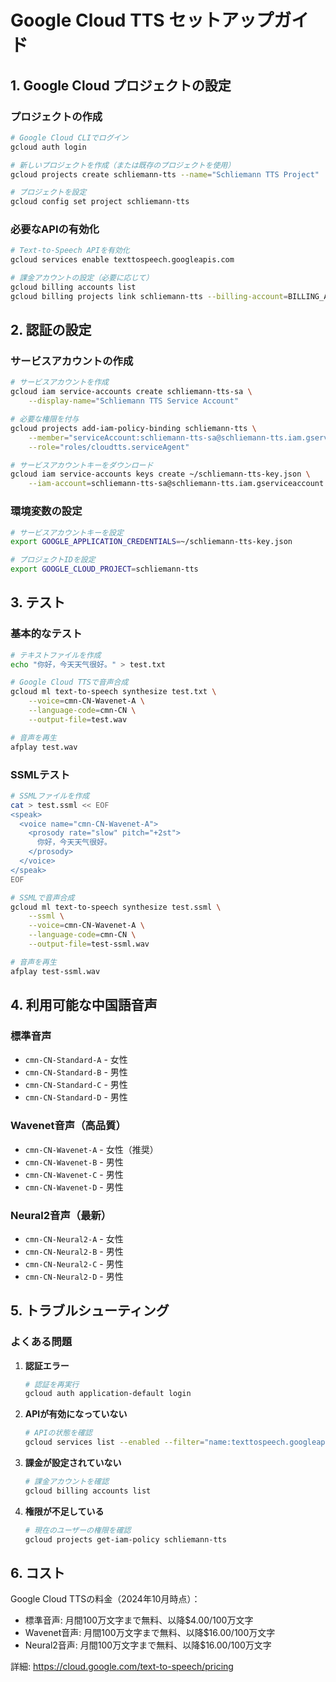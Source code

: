 # Google Cloud TTS セットアップガイド

## 1. Google Cloud プロジェクトの設定

### プロジェクトの作成
```bash
# Google Cloud CLIでログイン
gcloud auth login

# 新しいプロジェクトを作成（または既存のプロジェクトを使用）
gcloud projects create schliemann-tts --name="Schliemann TTS Project"

# プロジェクトを設定
gcloud config set project schliemann-tts
```

### 必要なAPIの有効化
```bash
# Text-to-Speech APIを有効化
gcloud services enable texttospeech.googleapis.com

# 課金アカウントの設定（必要に応じて）
gcloud billing accounts list
gcloud billing projects link schliemann-tts --billing-account=BILLING_ACCOUNT_ID
```

## 2. 認証の設定

### サービスアカウントの作成
```bash
# サービスアカウントを作成
gcloud iam service-accounts create schliemann-tts-sa \
    --display-name="Schliemann TTS Service Account"

# 必要な権限を付与
gcloud projects add-iam-policy-binding schliemann-tts \
    --member="serviceAccount:schliemann-tts-sa@schliemann-tts.iam.gserviceaccount.com" \
    --role="roles/cloudtts.serviceAgent"

# サービスアカウントキーをダウンロード
gcloud iam service-accounts keys create ~/schliemann-tts-key.json \
    --iam-account=schliemann-tts-sa@schliemann-tts.iam.gserviceaccount.com
```

### 環境変数の設定
```bash
# サービスアカウントキーを設定
export GOOGLE_APPLICATION_CREDENTIALS=~/schliemann-tts-key.json

# プロジェクトIDを設定
export GOOGLE_CLOUD_PROJECT=schliemann-tts
```

## 3. テスト

### 基本的なテスト
```bash
# テキストファイルを作成
echo "你好，今天天气很好。" > test.txt

# Google Cloud TTSで音声合成
gcloud ml text-to-speech synthesize test.txt \
    --voice=cmn-CN-Wavenet-A \
    --language-code=cmn-CN \
    --output-file=test.wav

# 音声を再生
afplay test.wav
```

### SSMLテスト
```bash
# SSMLファイルを作成
cat > test.ssml << EOF
<speak>
  <voice name="cmn-CN-Wavenet-A">
    <prosody rate="slow" pitch="+2st">
      你好，今天天气很好。
    </prosody>
  </voice>
</speak>
EOF

# SSMLで音声合成
gcloud ml text-to-speech synthesize test.ssml \
    --ssml \
    --voice=cmn-CN-Wavenet-A \
    --language-code=cmn-CN \
    --output-file=test-ssml.wav

# 音声を再生
afplay test-ssml.wav
```

## 4. 利用可能な中国語音声

### 標準音声
- `cmn-CN-Standard-A` - 女性
- `cmn-CN-Standard-B` - 男性
- `cmn-CN-Standard-C` - 男性
- `cmn-CN-Standard-D` - 男性

### Wavenet音声（高品質）
- `cmn-CN-Wavenet-A` - 女性（推奨）
- `cmn-CN-Wavenet-B` - 男性
- `cmn-CN-Wavenet-C` - 男性
- `cmn-CN-Wavenet-D` - 男性

### Neural2音声（最新）
- `cmn-CN-Neural2-A` - 女性
- `cmn-CN-Neural2-B` - 男性
- `cmn-CN-Neural2-C` - 男性
- `cmn-CN-Neural2-D` - 男性

## 5. トラブルシューティング

### よくある問題

1. **認証エラー**
   ```bash
   # 認証を再実行
   gcloud auth application-default login
   ```

2. **APIが有効になっていない**
   ```bash
   # APIの状態を確認
   gcloud services list --enabled --filter="name:texttospeech.googleapis.com"
   ```

3. **課金が設定されていない**
   ```bash
   # 課金アカウントを確認
   gcloud billing accounts list
   ```

4. **権限が不足している**
   ```bash
   # 現在のユーザーの権限を確認
   gcloud projects get-iam-policy schliemann-tts
   ```

## 6. コスト

Google Cloud TTSの料金（2024年10月時点）：
- 標準音声: 月間100万文字まで無料、以降$4.00/100万文字
- Wavenet音声: 月間100万文字まで無料、以降$16.00/100万文字
- Neural2音声: 月間100万文字まで無料、以降$16.00/100万文字

詳細: https://cloud.google.com/text-to-speech/pricing
